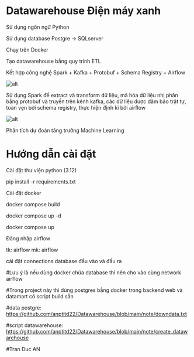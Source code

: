 # Datawarehouse Điện máy xanh
Sử dụng ngôn ngữ Python

Sử dụng database Postgre -> SQLserver

Chạy trên Docker

Tạo datawarehouse bằng quy trình ETL 

Kết hợp công nghệ Spark + Kafka + Protobuf + Schema Registry + Airflow

![alt](https://res.cloudinary.com/dyzdqrbw8/image/upload/v1750618417/Screenshot_2025-06-23_015216_ziazhg.png)

Sử dụng Spark để extract và transform dữ liệu, mã hóa dữ liệu nhị phân bằng protobuf và truyền trên kênh kafka,
các dữ liệu được đảm bảo trật tự, toàn vẹn bởi schema registry, thực hiện định kì bởi airflow

![alt](https://res.cloudinary.com/dyzdqrbw8/image/upload/v1750618416/ok_apdjoj.png)

Phân tích dự đoán tăng trưởng Machine Learning

# Hướng dẫn cài đặt

Cài đặt thư viện python (3.12)

pip install -r requirements.txt

Cài đặt docker

docker compose build 

docker compose up -d

docker compose up

Đăng nhập airflow 

tk: airflow mk: airflow

cài đặt connections database đầu vào và đầu ra

#Lưu ý là nếu dùng docker chứa database thì nên cho vào cùng network airflow

#Trong project này thì dùng postgres bằng docker trong backend web và datamart có script build sẵn

#data postgre: https://github.com/anptitd22/Datawarehouse/blob/main/note/downdata.txt

#script datawarehouse: https://github.com/anptitd22/Datawarehouse/blob/main/note/create_datawarehouse

#Tran Duc AN
